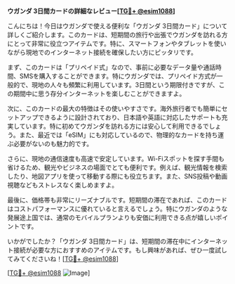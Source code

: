 **ウガンダ 3日間カードの詳細なレビュー[[TG💪+ @esim1088](https://t.me/s/esim1088)]**

こんにちは！今日はウガンダで使える便利な「ウガンダ 3日間カード」について詳しくご紹介します。このカードは、短期間の旅行や出張でウガンダを訪れる方にとって非常に役立つアイテムです。特に、スマートフォンやタブレットを使いながら現地でのインターネット接続を確保したい方にピッタリです。

まず、このカードは「プリペイド式」なので、事前に必要なデータ量や通話時間、SMSを購入することができます。特にウガンダでは、プリペイド方式が一般的で、現地の人々も頻繁に利用しています。3日間という期限付きですが、この期間中に思う存分インターネットを楽しむことができますよ。

次に、このカードの最大の特徴はその使いやすさです。海外旅行者でも簡単にセットアップできるように設計されており、日本語や英語に対応したサポートも充実しています。特に初めてウガンダを訪れる方には安心して利用できるでしょう。また、最近では「eSIM」にも対応しているので、物理的なカードを持ち運ぶ必要がないのも魅力的です。

さらに、現地の通信速度も高速で安定しています。Wi-Fiスポットを探す手間も省けるため、観光やビジネスの場面でとても便利です。例えば、観光情報を検索したり、地図アプリを使って移動する際にも役立ちます。また、SNS投稿や動画視聴などもストレスなく楽しめますよ。

最後に、価格帯も非常にリーズナブルです。短期間の滞在であれば、このカードはコストパフォーマンスに優れていると言えるでしょう。特にウガンダのような発展途上国では、通常のモバイルプランよりも安価に利用できる点が嬉しいポイントです。

いかがでしたか？「ウガンダ 3日間カード」は、短期間の滞在中にインターネット接続が必要な方におすすめのアイテムです。もし興味があれば、ぜひ一度試してみてくださいね！[[TG💪+ @esim1088](https://t.me/s/esim1088)]

[[TG💪+ @esim1088](https://t.me/s/esim1088) ![Image](https://i.postimg.cc/Y0z9fWf4/image.png)]